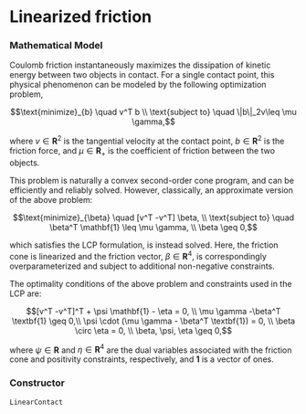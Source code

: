 # Linearized friction

### Mathematical Model
Coulomb friction instantaneously maximizes the dissipation of kinetic energy between two objects in contact. For a single contact point, this physical phenomenon can be modeled by the following optimization problem,

$$\text{minimize}_{b} \quad v^T b \\
\text{subject to} \quad \|b\|_2v\leq \mu \gamma,$$

where $v \in \mathbf{R}^{2}$ is the tangential velocity at the contact point, $b \in \mathbf{R}^2$ is the friction force, and $\mu \in \mathbf{R}_{+}$ is the coefficient of friction between the two objects.



This problem is naturally a convex second-order cone program, and can be efficiently and reliably solved. However, classically, an approximate version of the above problem:

$$\text{minimize}_{\beta} \quad [v^T  -v^T] \beta, \\
\text{subject to} \quad \beta^T \mathbf{1} \leq \mu \gamma, \\
\beta \geq 0,$$

which satisfies the LCP formulation, is instead solved. Here, the friction cone is linearized and the friction vector, $\beta \in \mathbf{R}^{4}$, is correspondingly overparameterized and subject to additional non-negative constraints.

The optimality conditions of the above problem and constraints used in the LCP are:

$$[v^T  -v^T]^T + \psi \mathbf{1} - \eta = 0, \\
\mu \gamma -\beta^T \textbf{1} \geq 0,\\
\psi \cdot (\mu \gamma - \beta^T \textbf{1}) = 0, \\
\beta \circ \eta = 0, \\
\beta, \psi, \eta \geq 0,$$

where $\psi \in \mathbf{R}$ and $\eta \in \mathbf{R}^{4}$ are the dual variables associated with the friction cone and positivity constraints, respectively, and $\textbf{1}$ is a vector of ones.

### Constructor
```@docs
LinearContact
```
